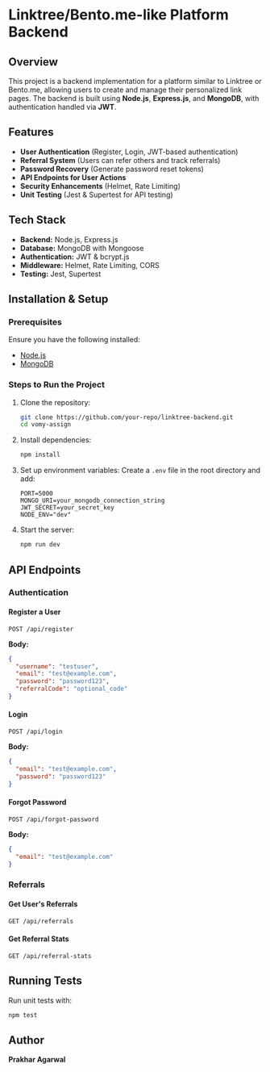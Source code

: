 # Linktree/Bento.me-like Platform Backend

## Overview
This project is a backend implementation for a platform similar to Linktree or Bento.me, allowing users to create and manage their personalized link pages. The backend is built using **Node.js**, **Express.js**, and **MongoDB**, with authentication handled via **JWT**.

## Features
- **User Authentication** (Register, Login, JWT-based authentication)
- **Referral System** (Users can refer others and track referrals)
- **Password Recovery** (Generate password reset tokens)
- **API Endpoints for User Actions**
- **Security Enhancements** (Helmet, Rate Limiting)
- **Unit Testing** (Jest & Supertest for API testing)

## Tech Stack
- **Backend:** Node.js, Express.js
- **Database:** MongoDB with Mongoose
- **Authentication:** JWT & bcrypt.js
- **Middleware:** Helmet, Rate Limiting, CORS
- **Testing:** Jest, Supertest

## Installation & Setup
### Prerequisites
Ensure you have the following installed:
- [Node.js](https://nodejs.org/)
- [MongoDB](https://www.mongodb.com/)

### Steps to Run the Project
1. Clone the repository:
   ```sh
   git clone https://github.com/your-repo/linktree-backend.git
   cd vomy-assign
   ```

2. Install dependencies:
   ```sh
   npm install
   ```

3. Set up environment variables:
   Create a `.env` file in the root directory and add:
   ```env
   PORT=5000
   MONGO_URI=your_mongodb_connection_string
   JWT_SECRET=your_secret_key
   NODE_ENV="dev"
   ```

4. Start the server:
   ```sh
   npm run dev
   ```

## API Endpoints
### **Authentication**
#### Register a User
```http
POST /api/register
```
**Body:**
```json
{
  "username": "testuser",
  "email": "test@example.com",
  "password": "password123",
  "referralCode": "optional_code"
}
```

#### Login
```http
POST /api/login
```
**Body:**
```json
{
  "email": "test@example.com",
  "password": "password123"
}
```

#### Forgot Password
```http
POST /api/forgot-password
```
**Body:**
```json
{
  "email": "test@example.com"
}
```

### **Referrals**
#### Get User's Referrals
```http
GET /api/referrals
```

#### Get Referral Stats
```http
GET /api/referral-stats
```

## Running Tests
Run unit tests with:
```sh
npm test
```

## Author
**Prakhar Agarwal**

